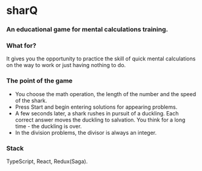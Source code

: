 # sharQ
### An educational game for mental calculations training.

### What for?
It gives you the opportunity to practice the skill of quick mental calculations on the way to work or just having nothing to do.

### The point of the game
* You choose the math operation, the length of the number and the speed of the shark.
* Press Start and begin entering solutions for appearing problems.
* A few seconds later, a shark rushes in pursuit of a duckling. Each correct answer moves the duckling to salvation. You think for a long time - the duckling is over.
* In the division problems, the divisor is always an integer.


### Stack
TypeScript, React, Redux(Saga). 
